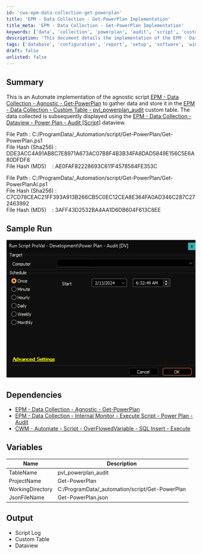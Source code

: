 ```yaml
---
id: 'cwa-epm-data-collection-get-powerplan'
title: 'EPM - Data Collection - Get-PowerPlan Implementation'
title_meta: 'EPM - Data Collection - Get-PowerPlan Implementation'
keywords: ['data', 'collection', 'powerplan', 'audit', 'script', 'custom', 'table']
description: 'This document details the implementation of the EPM - Data Collection - Agnostic - Get-PowerPlan script, which gathers data and stores it in the custom table pvl_powerplan_audit. The collected data is then displayed using the corresponding dataview for analysis and reporting.'
tags: ['database', 'configuration', 'report', 'setup', 'software', 'windows']
draft: false
unlisted: false
---
```

## Summary

This is an Automate implementation of the agnostic script [EPM - Data Collection - Agnostic - Get-PowerPlan](https://proval.itglue.com/DOC-5078775-14439244) to gather data and store it in the [EPM - Data Collection - Custom Table - pvl_powerplan_audit](https://proval.itglue.com/DOC-5078775-15054015) custom table. The data collected is subsequently displayed using the [EPM - Data Collection - Dataview - Power Plan - Audit [Script]](https://proval.itglue.com/DOC-5078775-15053779) dataview.

File Path  : C:/ProgramData/_Automation/script/Get-PowerPlan/Get-PowerPlan.ps1  
File Hash (Sha256) : DDE3ACC4A91AB8C7E8971A673AC07B8F4B3B34FA8DAD5849E156C5E6A80DFDF8  
File Hash (MD5)    : AE0FAF82228693C611F4578564FE353C  

File Path : C:/ProgramData/_Automation/script/Get-PowerPlan/Get-PowerPlanAI.ps1  
File Hash (Sha256) : C7CD78CEAC21FF393A913B266CB5C0EC12CEA8E364FA0AD346C287C272463992  
File Hash (MD5)    : 3AFF43D2532BA4AA1D6DB604F613C8EE  

## Sample Run

![Sample Run](../../../static/img/Power-Plan---Audit-DV/image_1.png)

## Dependencies

- [EPM - Data Collection - Agnostic - Get-PowerPlan](https://proval.itglue.com/DOC-5078775-14439244)  
- [EPM - Data Collection - Internal Monitor - Execute Script - Power Plan - Audit](https://proval.itglue.com/DOC-5078775-15053780)  
- [CWM - Automate - Script - OverFlowedVariable - SQL Insert - Execute](https://proval.itglue.com/DOC-5078775-10546355)  

## Variables

| Name               | Description                          |
|--------------------|--------------------------------------|
| TableName          | pvl_powerplan_audit                 |
| ProjectName        | Get-PowerPlan                       |
| WorkingDirectory    | C:/ProgramData/_automation/script/Get-PowerPlan |
| JsonFileName       | Get-PowerPlan.json                  |

## Output

- Script Log
- Custom Table
- Dataview



